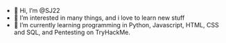 - 👋 Hi, I’m @SJ22
- 👀 I’m interested in many things, and i love to learn new stuff
- 🌱 I’m currently learning programming in Python, Javascript, HTML, CSS and SQL, and Pentesting on TryHackMe.

<!---
SJ-22-89/SJ-22-89 is a ✨ special ✨ repository because its `README.md` (this file) appears on your GitHub profile.
You can click the Preview link to take a look at your changes.
--->
